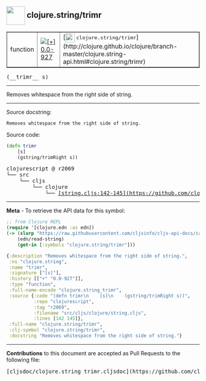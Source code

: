 ## <img width="48px" valign="middle" src="http://i.imgur.com/Hi20huC.png"> clojure.string/trimr

 <table border="1">
<tr>

<td>function</td>
<td><a href="https://github.com/cljsinfo/cljs-api-docs/tree/0.0-927"><img valign="middle" alt="[+] 0.0-927" src="https://img.shields.io/badge/+-0.0--927-lightgrey.svg"></a> </td>
<td>
[<img height="24px" valign="middle" src="http://i.imgur.com/1GjPKvB.png"> <samp>clojure.string/trimr</samp>](http://clojure.github.io/clojure/branch-master/clojure.string-api.html#clojure.string/trimr)
</td>
</tr>
</table>

 <samp>
(__trimr__ s)<br>
</samp>

---

Removes whitespace from the right side of string.

---



Source docstring:

```
Removes whitespace from the right side of string.
```

Source code:

```clj
(defn trimr
    [s]
    (gstring/trimRight s))
```

 <pre>
clojurescript @ r2069
└── src
    └── cljs
        └── clojure
            └── <ins>[string.cljs:142-145](https://github.com/clojure/clojurescript/blob/r2069/src/cljs/clojure/string.cljs#L142-L145)</ins>
</pre>


---

__Meta__ - To retrieve the API data for this symbol:

```clj
;; from Clojure REPL
(require '[clojure.edn :as edn])
(-> (slurp "https://raw.githubusercontent.com/cljsinfo/cljs-api-docs/catalog/cljs-api.edn")
    (edn/read-string)
    (get-in [:symbols "clojure.string/trimr"]))
```

```clj
{:description "Removes whitespace from the right side of string.",
 :ns "clojure.string",
 :name "trimr",
 :signature ["[s]"],
 :history [["+" "0.0-927"]],
 :type "function",
 :full-name-encode "clojure.string_trimr",
 :source {:code "(defn trimr\n    [s]\n    (gstring/trimRight s))",
          :repo "clojurescript",
          :tag "r2069",
          :filename "src/cljs/clojure/string.cljs",
          :lines [142 145]},
 :full-name "clojure.string/trimr",
 :clj-symbol "clojure.string/trimr",
 :docstring "Removes whitespace from the right side of string."}

```

---

__Contributions__ to this document are accepted as Pull Requests to the following file:

 <pre>
[cljsdoc/clojure.string_trimr.cljsdoc](https://github.com/cljsinfo/cljs-api-docs/blob/master/cljsdoc/clojure.string_trimr.cljsdoc)
</pre>

